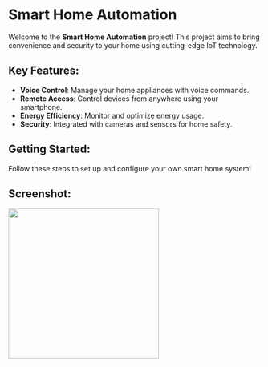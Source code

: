 # Smart Home Automation

Welcome to the **Smart Home Automation** project! This project aims to bring convenience and security to your home using cutting-edge IoT technology.

## Key Features:
- **Voice Control**: Manage your home appliances with voice commands.
- **Remote Access**: Control devices from anywhere using your smartphone.
- **Energy Efficiency**: Monitor and optimize energy usage.
- **Security**: Integrated with cameras and sensors for home safety.

## Getting Started:
Follow these steps to set up and configure your own smart home system!

## Screenshot:
<img src="https://github.com/user-attachments/assets/aa75d8b8-56d3-48de-b4f6-f1670aa0f659" width="300" height="300"/>
